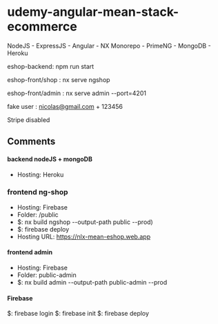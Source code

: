 # udemy-angular-mean-stack-ecommerce

NodeJS - ExpressJS - Angular - NX Monorepo - PrimeNG - MongoDB - Heroku

eshop-backend: npm run start

eshop-front/shop : nx serve ngshop

eshop-front/admin : nx serve admin --port=4201

fake user : nicolas@gmail.com + 123456

Stripe disabled


## Comments

#### backend nodeJS + mongoDB
 - Hosting: Heroku

### frontend ng-shop
 - Hosting: Firebase
 - Folder: /public
 - $: nx build ngshop --output-path public --prod)
 - $: firebase deploy
 - Hosting URL: https://nlx-mean-eshop.web.app

#### frontend admin
 - Hosting: Firebase
 - Folder: public-admin
 - $: nx build admin --output-path public-admin  --prod    


#### Firebase
$: firebase login
$: firebase init
$: firebase deploy


